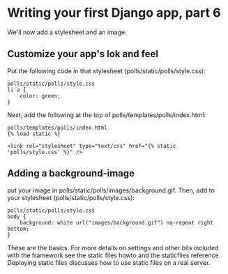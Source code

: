 # Writing your first Django app, part 6
We'll now add a stylesheet and an image.
## Customize your app's lok and feel

Put the following code in that stylesheet (polls/static/polls/style.css):
```
polls/static/polls/style.css
li a {
    color: green;
}
```
Next, add the following at the top of polls/templates/polls/index.html:
```
polls/templates/polls/index.html
{% load static %}

<link rel="stylesheet" type="text/css" href="{% static 'polls/style.css' %}" />
```
## Adding a background-image
put your image in polls/static/polls/images/background.gif.
Then, add to your stylesheet (polls/static/polls/style.css):
```
polls/static/polls/style.css
body {
    background: white url("images/background.gif") no-repeat right bottom;
}
```

These are the basics. For more details on settings and other bits included with the framework see the static files howto and the staticfiles reference. Deploying static files discusses how to use static files on a real server.


